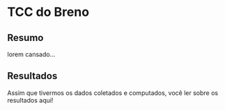 # TCC do Breno

## Resumo
lorem cansado...

## Resultados
Assim que tivermos os dados coletados e computados, você ler sobre os resultados aqui!
